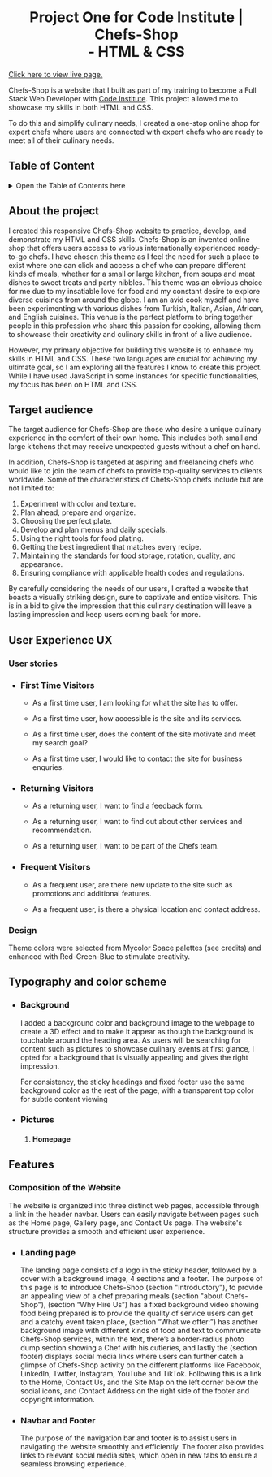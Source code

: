 <h1 align="center">Project One for Code Institute | Chefs-Shop <br>- HTML & CSS</h1>

[Click here to view live page.](https://codeinstitute.net/) <!-- add link to the website picture here -->

Chefs-Shop is a website that I built as part of my training to become a Full Stack Web Developer with [Code Institute](https://codeinstitute.net/). This project allowed me to showcase my skills in both HTML and CSS.

To do this and simplify culinary needs, I created a one-stop online shop for expert chefs where users are connected with expert chefs who are ready to meet all of their culinary needs.



## Table of Content
<details><summary>Open the Table of Contents here </summary>

[About the project](#about-the-project) 

[Target audience](#target-audience)

[User Experience UX](#user-experience-ux)

 - [User stories](#user-stories)
 - [Design](#design)

[Typography and color scheme](#typography-and-color-scheme)


[Features](#features)

 - [Composition of the Website](#composition-of-the-website)
 - Responsiveness
 - Animations

</details>

## About the project

I created this responsive Chefs-Shop website to practice, develop, and demonstrate my HTML and CSS skills. Chefs-Shop is an invented online shop that offers users access to various internationally experienced ready-to-go chefs. I have chosen this theme as I feel the need for such a place to exist where one can click and access a chef who can prepare different kinds of meals, whether for a small or large kitchen, from soups and meat dishes to sweet treats and party nibbles. This theme was an obvious choice for me due to my insatiable love for food and my constant desire to explore diverse cuisines from around the globe. I am an avid cook myself and have been experimenting with various dishes from Turkish, Italian, Asian, African, and English cuisines. This venue is the perfect platform to bring together people in this profession who share this passion for cooking, allowing them to showcase their creativity and culinary skills in front of a live audience.

However, my primary objective for building this website is to enhance my skills in HTML and CSS. These two languages are crucial for achieving my ultimate goal, so I am exploring all the features I know to create this project. While I have used JavaScript in some instances for specific functionalities, my focus has been on HTML and CSS.


## Target audience

The target audience for Chefs-Shop are those who desire a unique culinary experience in the comfort of their own home. This includes both small and large kitchens that may receive unexpected guests without a chef on hand.

In addition, Chefs-Shop is targeted at aspiring and freelancing chefs who would like to join the team of chefs to provide top-quality services to clients worldwide. Some of the characteristics of Chefs-Shop chefs include but are not limited to:

 1. Experiment with color and texture.
 2. Plan ahead, prepare and organize.
 3. Choosing the perfect plate.
 4. Develop and plan menus and daily specials.
 5. Using the right tools for food plating.
 6. Getting the best ingredient that matches every recipe.
 7. Maintaining the standards for food storage, rotation, quality, and appearance.
 8. Ensuring compliance with applicable health codes and regulations.

By carefully considering the needs of our users, I crafted a website that boasts a visually striking design, sure to captivate and entice visitors. This is in a bid to give the impression that this culinary destination will leave a lasting impression and keep users coming back for more.


## User Experience UX

 ### User stories

- ### First Time Visitors

  - As a first time user, I am looking for what the site has to offer.

  - As a first time user, how accessible is the site and its services.

  - As a first time user, does the content of the site motivate and meet my search goal?
  - As a first time user, I would like to contact the site for business enquries.

- ### Returning Visitors

  - As a returning user, I want to find a feedback form.

  - As a returning user, I want to find out about other services and recommendation.

  - As a returning user, I want to be part of the Chefs team.

- ### Frequent Visitors

  - As a frequent user, are there new update to the site such as promotions and additional features.

  - As a frequent user, is there a physical location and contact address.

 ### Design

 Theme colors were selected from Mycolor Space palettes (see credits) and enhanced with Red-Green-Blue to stimulate creativity.


## Typography and color scheme

- ### Background
  I added a background color and background image to the webpage to create a 3D effect and to make it appear as though the background is touchable around the heading area. As users will be searching for content such as pictures to showcase culinary events at first glance, I opted for a background that is visually appealing and gives the right impression.

  For consistency, the sticky headings and fixed footer use the same background color as the rest of the page, with a transparent top color for subtle content viewing

- ### Pictures
  1. #### Homepage

<!-- Will add the section later when I've written some code for the web -->


## Features

  ### Composition of the Website
  The website is organized into three distinct web pages, accessible through a link in the header navbar. Users can easily navigate between pages such as the Home page, Gallery page, and Contact Us page. The website's structure provides a smooth and efficient user experience.

  - ### Landing page
    The landing page consists of a logo in the sticky header, followed by a cover with a background image, 4 sections and a footer.
    The purpose of this page is to introduce Chefs-Shop (section "Introductory"), to provide an appealing view of a chef preparing meals (section "about Chefs-Shop"), (section “Why Hire Us”) has a fixed background video showing food being prepared is to provide the quality of service users can get and a catchy event taken place, (section “What we offer:”) has another background image with different kinds of food and text to communicate Chefs-Shop services, within the text, there’s a border-radius photo dump section showing a Chef with his cutleries, and lastly the (section footer) displays social media links where users can further catch a glimpse of Chefs-Shop activity on the different platforms like Facebook, LinkedIn, Twitter, Instagram, YouTube and TikTok. Following this is a link to the Home, Contact Us, and the Site Map on the left corner below the social icons, and Contact Address on the right side of the footer and copyright information.

  - ### Navbar and Footer
    The purpose of the navigation bar and footer is to assist users in navigating the website smoothly and efficiently. The footer also provides links to relevant social media sites, which open in new tabs to ensure a seamless browsing experience.



